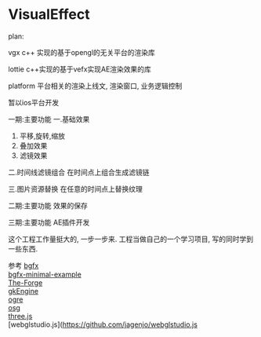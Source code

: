 # VisualEffect

plan:

vgx
c++ 实现的基于opengl的无关平台的渲染库

lottie
c++实现的基于vefx实现AE渲染效果的库

platform
平台相关的渲染上线文, 渲染窗口, 业务逻辑控制

暂以ios平台开发
 
一期:主要功能
一.基础效果
1. 平移,旋转,缩放
2. 叠加效果
3. 滤镜效果

二.时间线滤镜组合
在时间点上组合生成滤镜链

三.图片资源替换
在任意的时间点上替换纹理

二期:主要功能
效果的保存

三期:主要功能
AE插件开发

这个工程工作量挺大的, 一步一步来. 工程当做自己的一个学习项目, 写的同时学到一些东西. 

参考
[bgfx](https://github.com/bkaradzic/bgfx)<br/>
[bgfx-minimal-example](https://github.com/jpcy/bgfx-minimal-example)<br/>
[The-Forge](https://github.com/ConfettiFX/The-Forge)<br/>
[gkEngine](https://github.com/gameknife/gkEngine)<br/>
[ogre](https://github.com/OGRECave/ogre)<br/>
[osg](https://github.com/gwaldron/osgearth)<br/>
[three.js](https://github.com/mrdoob/three.js)<br/>
[webglstudio.js](https://github.com/jagenjo/webglstudio.js<br/>
